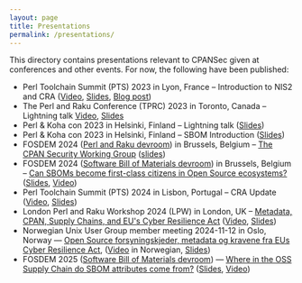 ```yaml
---
layout: page
title: Presentations
permalink: /presentations/
---
```


This directory contains presentations relevant to CPANSec given at conferences and other events. For now, the following have been published:

* Perl Toolchain Summit (PTS) 2023 in Lyon, France – Introduction to NIS2 and CRA ([Video](https://www.youtube.com/watch?v=7RjIh0b7fsI), [Slides](pts2023-nis2-cra-intro/), [Blog post](https://code.foo.no/2023/05/05/can-nis2-and-cra-save-open-source/))
* The Perl and Raku Conference (TPRC) 2023 in Toronto, Canada – Lightning talk [Video](https://www.youtube.com/watch?v=_lOiXFXZv3I), [Slides](tprc2023-cpan-sec-lightning-talk/)
* Perl & Koha con 2023 in Helsinki, Finland – Lightning talk ([Slides](perlkohacon-cpan-sec-lightning-talk/))
* Perl & Koha con 2023 in Helsinki, Finland – SBOM Introduction ([Slides](perlkohacon-cpan-sbom-talk/))
* FOSDEM 2024 ([Perl and Raku devroom](https://fosdem.org/2024/schedule/track/perl-raku/)) in Brussels, Belgium – [The CPAN Security Working Group](https://fosdem.org/2024/schedule/event/fosdem-2024-2395-the-cpan-security-working-group/) ([slides](fosdem2024-cpan-sec-talk/))
* FOSDEM 2024 ([Software Bill of Materials devroom](https://archive.fosdem.org/2024/schedule/track/software-bill-of-materials/)) in Brussels, Belgium – [Can SBOMs become first-class citizens in Open Source ecosystems?](https://archive.fosdem.org/2024/schedule/event/fosdem-2024-3358-can-sboms-become-first-class-citizens-in-open-source-ecosystems-/) ([Slides](fosdem2024-sbom-in-open-source-ecosystems-talk/), [Video](https://archive.fosdem.org/2024/schedule/event/fosdem-2024-3358-can-sboms-become-first-class-citizens-in-open-source-ecosystems-/))
* Perl Toolchain Summit (PTS) 2024 in Lisbon, Portugal – CRA Update ([Video](https://www.youtube.com/watch?v=TMkqKB03y4g), [Slides](pts2024-cra-update/))
* London Perl and Raku Workshop 2024 (LPW) in London, UK – [Metadata, CPAN, Supply Chains, and EU's Cyber Resilience Act](https://act.yapc.eu/lpw2024/talk/7915) ([Video](https://www.youtube.com/watch?v=QYcsH5ehkrg), [Slides](lpw2024-metadata-cpan-foss-cra/))
* Norwegian Unix User Group member meeting 2024-11-12 in Oslo, Norway — [Open Source forsyningskjeder, metadata og kravene fra EUs Cyber Resilience Act](https://www.nuug.no/aktiviteter/20241112-Open-Source-forsyningskjeder-metadata-og-kravene-fra-EUs-Cyber-Resilience-Act/), ([Video](https://www.youtube.com/live/31dkI0P7dkk?si=bjk67TUtFBTniQLH&t=17) in Norwegian, [Slides](nuug2024-metadata-foss-cra/))
* FOSDEM 2025 ([Software Bill of Materials devroom](https://fosdem.org/2025/schedule/track/sbom/)) — [Where in the OSS Supply Chain do SBOM attributes come from?](https://fosdem.org/2025/schedule/event/fosdem-2025-6483-where-in-the-oss-supply-chain-do-sbom-attributes-come-from-/) ([Slides](fosdem2025-where-do-sbom-attributes-come-from/), [Video](https://fosdem.org/2025/schedule/event/fosdem-2025-6483-where-in-the-oss-supply-chain-do-sbom-attributes-come-from-/))
